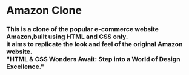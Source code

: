 <h1><b> Amazon Clone <b></h1>
<h3>This is a clone of the popular e-commerce website Amazon,built using HTML and CSS only. <br>it aims to replicate the look and feel of the original Amazon website.<br>"HTML & CSS Wonders Await: Step into a World of Design Excellence."<h3>
